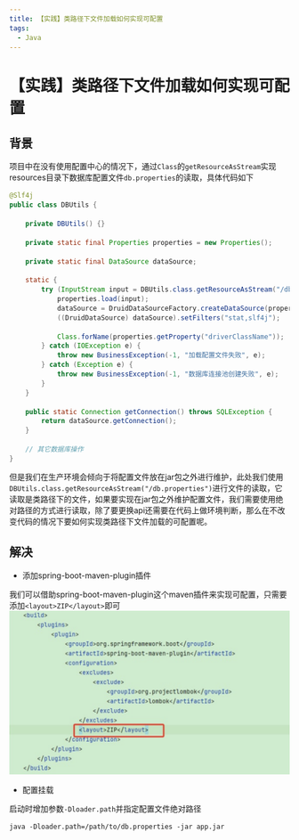 ```yaml
---
title: 【实践】类路径下文件加载如何实现可配置
tags:
  - Java
---
```

# 【实践】类路径下文件加载如何实现可配置

## 背景
项目中在没有使用配置中心的情况下，通过`Class`的`getResourceAsStream`实现resources目录下数据库配置文件`db.properties`的读取，具体代码如下

```java
@Slf4j
public class DBUtils {

    private DBUtils() {}

    private static final Properties properties = new Properties();

    private static final DataSource dataSource;

    static {
        try (InputStream input = DBUtils.class.getResourceAsStream("/db.properties")) {
            properties.load(input);
            dataSource = DruidDataSourceFactory.createDataSource(properties);
            ((DruidDataSource) dataSource).setFilters("stat,slf4j");

            Class.forName(properties.getProperty("driverClassName"));
        } catch (IOException e) {
            throw new BusinessException(-1, "加载配置文件失败", e);
        } catch (Exception e) {
            throw new BusinessException(-1, "数据库连接池创建失败", e);
        }
    }

    public static Connection getConnection() throws SQLException {
        return dataSource.getConnection();
    }

    // 其它数据库操作
}
```

但是我们在生产环境会倾向于将配置文件放在jar包之外进行维护，此处我们使用`DBUtils.class.getResourceAsStream("/db.properties")`进行文件的读取，它读取是类路径下的文件，如果要实现在jar包之外维护配置文件，我们需要使用绝对路径的方式进行读取，除了要更换api还需要在代码上做环境判断，那么在不改变代码的情况下要如何实现类路径下文件加载的可配置呢。  

## 解决
- 添加spring-boot-maven-plugin插件  

我们可以借助spring-boot-maven-plugin这个maven插件来实现可配置，只需要添加`<layout>ZIP</layout>`即可
![](./assets/class-path-file-external-load/pom_layout_zip.png)

- 配置挂载  

启动时增加参数`-Dloader.path`并指定配置文件绝对路径
```
java -Dloader.path=/path/to/db.properties -jar app.jar
```